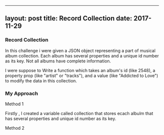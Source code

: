 
---
layout: post
title: Record Collection
date: 2017-11-29
---

### Record Collection

In this challenge i were  given a JSON object representing a part of  musical album collection. Each album has several properties and a unique id number as its key. Not all albums have complete information.

I were suppose to Write a function which takes an album's id (like 2548), a property prop (like "artist" or "tracks"), and a value (like "Addicted to Love") to modify the data in this collection.

### My Approach

Method 1

Firstly ,  I created a variable called collection that stores ecach albulm that has several properties and unique  id number as its key.

Method 2

